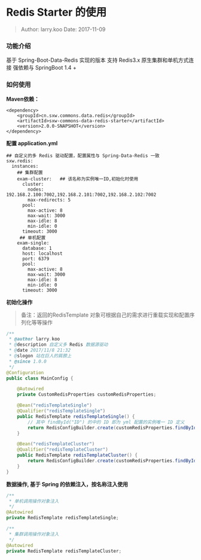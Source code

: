 Redis Starter 的使用
===

> Author: larry.koo  Date: 2017-11-09


### 功能介绍

基于 Spring-Boot-Data-Redis 实现的版本
支持 Redis3.x 原生集群和单机方式连接
强依赖与 SpringBoot 1.4 +

### 如何使用

**Maven依赖：**

```
<dependency>
    <groupId>cn.sxw.commons.data.redis</groupId>
    <artifactId>sxw-commons-data-redis-starter</artifactId>
    <version>2.0.0-SNAPSHOT</version>
</dependency>
```

**配置 application.yml**

```smartyconfig
## 自定义的多 Redis 驱动配置，配置属性与 Spring-Data-Redis 一致
sxw.redis:
  instances:
    ## 集群配置
    exam-cluster:   ## 该名称为实例唯一ID,初始化时使用
      cluster:
        nodes: 192.168.2.100:7002,192.168.2.101:7002,192.168.2.102:7002
        max-redirects: 5
      pool:
        max-active: 8
        max-wait: 3000
        max-idle: 8
        min-idle: 0
      timeout: 3000
     ## 单机配置
    exam-single:
      database: 1
      host: localhost
      port: 6379
      pool:
        max-active: 8
        max-wait: 3000
        max-idle: 8
        min-idle: 0
      timeout: 3000
```

**初始化操作**

> 备注：返回的RedisTemplate 对象可根据自己的需求进行重载实现和配置序列化等等操作

```java
/**
 * @author larry.koo
 * @description 自定义多 Redis 数据源驱动
 * @date 2017/11/8 21:32
 * @slogon 站在巨人的肩膀上
 * @since 1.0.0
 */
@Configuration
public class MainConfig {

    @Autowired
    private CustomRedisProperties customRedisProperties;

    @Bean("redisTemplateSingle")
    @Qualifier("redisTemplateSingle")
    public RedisTemplate redisTemplateSingle() {
        // 其中 findById("ID") 的中的 ID 即为 yml 配置的实例唯一 ID 定义
        return RedisConfigBuilder.create(customRedisProperties.findById("exam-single")).build();
    }

    @Bean("redisTemplateCluster")
    @Qualifier("redisTemplateCluster")
    public RedisTemplate redisTemplateCluster() {
        return RedisConfigBuilder.create(customRedisProperties.findById("exam-cluster")).build();
    }
}
```

**数据操作, 基于 Spring 的依赖注入，按名称注入使用**

```java
/**
 * 单机调用操作对象注入
 */
@Autowired
private RedisTemplate redisTemplateSingle;

/**
 * 集群调用操作对象注入
 */
@Autowired
private RedisTemplate redisTemplateCluster;
```